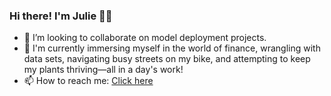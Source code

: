 ### Hi there! I'm Julie 👋🤗

- 👯 I’m looking to collaborate on model deployment projects.
- 🌱 I'm currently immersing myself in the world of finance, wrangling with data sets, navigating busy streets on my bike, and attempting to keep my plants thriving—all in a day's work!
- 📫 How to reach me: [Click here](https://www.linkedin.com/in/julieleung6/)

<!--
**julieleung6/julieleung6** is a ✨ _special_ ✨ repository because its `README.md` (this file) appears on your GitHub profile.

Here are some ideas to get you started:

- 🔭 I’m currently working on ...
- 🌱 I’m currently learning ...
- 👯 I’m looking to collaborate on ...
- 🤔 I’m looking for help with ...
- 💬 Ask me about ...
- 📫 How to reach me: ...
- 😄 Pronouns: ...
- ⚡ Fun fact: ...
-->
